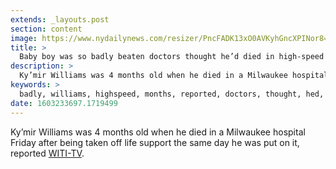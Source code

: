 ```yaml
--- 
extends: _layouts.post 
section: content 
image: https://www.nydailynews.com/resizer/PncFADK13xO0AVKyhGncXPINor8=/630x630/center/middle/cloudfront-us-east-1.images.arcpublishing.com/tronc/WYJYISFM2BFMTG7SFF7WLYFD7U.jpg 
title: > 
  Baby boy was so badly beaten doctors thought he’d died in high-speed crash: reports 
description: > 
  Ky’mir Williams was 4 months old when he died in a Milwaukee hospital Friday after being taken off life support the same day he was put on it, reported WITI-TV. 
keywords: > 
  badly, williams, highspeed, months, reported, doctors, thought, hed, crash, taken, died, support, old, milwaukee, life, kymir, reports, beaten, wititv, boy 
date: 1603233697.1719499 
--- 
```

<div><p class=""> Ky&#8217;mir Williams was 4 months old when he died in a Milwaukee hospital Friday after being taken off life support the same day he was put on it, reported <a href="https://www.fox6now.com/news/4-month-old-died-from-severe-abuse-milwaukee-father-in-custody">WITI-TV</a>.</p> </div>